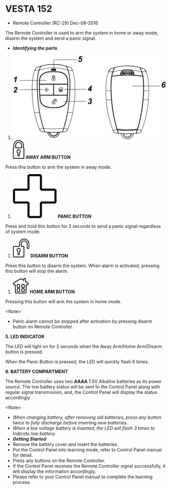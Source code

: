 # VESTA 152

* Remote Controller (RC-29) Dec-08-2016

The Remote Controller is used to arm the system in home or away mode, disarm the system and send a panic signal.

* _**Identifying the parts**_

1. ![RC-29 868WF](<.gitbook/assets/0 (26).jpeg>)![](<.gitbook/assets/1 (22).jpeg>) **AWAY ARM BUTTON**

Press this button to arm the system in away mode.

1. ![panic](<.gitbook/assets/2 (15).jpeg>) **PANIC BUTTON**

Press and hold this button for 3 seconds to send a panic signal regardless of system mode.

1. ![](<.gitbook/assets/3 (17).jpeg>) **DISARM BUTTON**

Press this button to disarm the system. When alarm is activated, pressing this button will stop the alarm.

1. ![](<.gitbook/assets/4 (12).jpeg>) **HOME ARM BUTTON**

Pressing this button will arm the system in home mode.

\<Note>

* Panic alarm cannot be stopped after activation by pressing disarm button on Remote Controller.

**5. LED INDICATOR**

The LED will light on for 2 seconds when the Away Arm/Home Arm/Disarm button is pressed.

When the Panic Button is pressed, the LED will quickly flash 6 times.

**6. BATTERY COMPARTMENT**

The Remote Controller uses two **AAAA** 1.5V Alkaline batteries as its power source. The low battery status will be sent to the Control Panel along with regular signal transmission, and, the Control Panel will display the status accordingly.

\<Note>

* _When changing battery, after removing old batteries, press any button twice to fully discharge before inserting new batteries._
* _When a low voltage battery is inserted, the LED will flash 3 times to indicate low battery._
* _**Getting Started**_
* Remove the battery cover and insert the batteries.
* Put the Control Panel into learning mode, refer to Control Panel manual for detail.
* Press any buttons on the Remote Controller.
* If the Control Panel receives the Remote Controller signal successfully, it will display the information accordingly.
* Please refer to your Control Panel manual to complete the learning process
